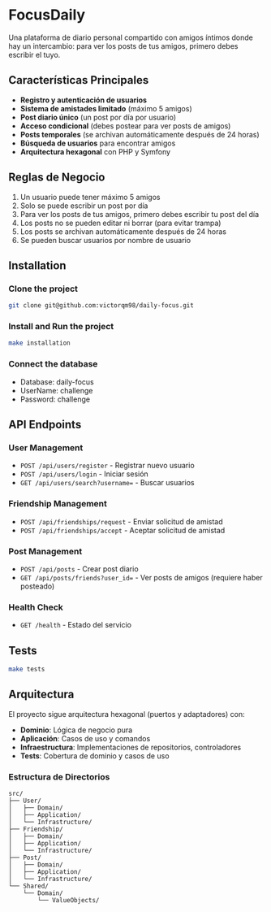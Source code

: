 # FocusDaily

Una plataforma de diario personal compartido con amigos íntimos donde hay un intercambio: para ver los posts de tus amigos, primero debes escribir el tuyo.

## Características Principales

- **Registro y autenticación de usuarios**
- **Sistema de amistades limitado** (máximo 5 amigos)
- **Post diario único** (un post por día por usuario)
- **Acceso condicional** (debes postear para ver posts de amigos)
- **Posts temporales** (se archivan automáticamente después de 24 horas)
- **Búsqueda de usuarios** para encontrar amigos
- **Arquitectura hexagonal** con PHP y Symfony

## Reglas de Negocio

1. Un usuario puede tener máximo 5 amigos
2. Solo se puede escribir un post por día
3. Para ver los posts de tus amigos, primero debes escribir tu post del día
4. Los posts no se pueden editar ni borrar (para evitar trampa)
5. Los posts se archivan automáticamente después de 24 horas
6. Se pueden buscar usuarios por nombre de usuario

## Installation

### Clone the project

```bash
git clone git@github.com:victorqm98/daily-focus.git
```

### Install and Run the project

```bash
make installation
```

### Connect the database

- Database: daily-focus
- UserName: challenge
- Password: challenge

## API Endpoints

### User Management
- `POST /api/users/register` - Registrar nuevo usuario
- `POST /api/users/login` - Iniciar sesión
- `GET /api/users/search?username=` - Buscar usuarios

### Friendship Management
- `POST /api/friendships/request` - Enviar solicitud de amistad
- `POST /api/friendships/accept` - Aceptar solicitud de amistad

### Post Management
- `POST /api/posts` - Crear post diario
- `GET /api/posts/friends?user_id=` - Ver posts de amigos (requiere haber posteado)

### Health Check
- `GET /health` - Estado del servicio

## Tests

```bash
make tests
```

## Arquitectura

El proyecto sigue arquitectura hexagonal (puertos y adaptadores) con:

- **Dominio**: Lógica de negocio pura
- **Aplicación**: Casos de uso y comandos
- **Infraestructura**: Implementaciones de repositorios, controladores
- **Tests**: Cobertura de dominio y casos de uso

### Estructura de Directorios

```
src/
├── User/
│   ├── Domain/
│   ├── Application/
│   └── Infrastructure/
├── Friendship/
│   ├── Domain/
│   ├── Application/
│   └── Infrastructure/
├── Post/
│   ├── Domain/
│   ├── Application/
│   └── Infrastructure/
└── Shared/
    └── Domain/
        └── ValueObjects/
```
